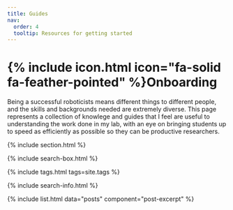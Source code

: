 ```yaml
---
title: Guides
nav:
  order: 4
  tooltip: Resources for getting started
---
```


# {% include icon.html icon="fa-solid fa-feather-pointed" %}Onboarding

Being a successful roboticists means different things to different people, and the skills and backgrounds needed are extremely diverse. This page represents a collection of knowlege and guides that I feel are useful to understanding the work done in my lab, with an eye on bringing students up to speed as efficiently as possible so they can be productive researchers.

{% include section.html %}

{% include search-box.html %}

{% include tags.html tags=site.tags %}

{% include search-info.html %}

{% include list.html data="posts" component="post-excerpt" %}
